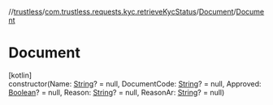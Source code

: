 //[trustless](../../../index.md)/[com.trustless.requests.kyc.retrieveKycStatus](../index.md)/[Document](index.md)/[Document](-document.md)

# Document

[kotlin]\
constructor(Name: [String](https://kotlinlang.org/api/latest/jvm/stdlib/kotlin/-string/index.html)? = null, DocumentCode: [String](https://kotlinlang.org/api/latest/jvm/stdlib/kotlin/-string/index.html)? = null, Approved: [Boolean](https://kotlinlang.org/api/latest/jvm/stdlib/kotlin/-boolean/index.html)? = null, Reason: [String](https://kotlinlang.org/api/latest/jvm/stdlib/kotlin/-string/index.html)? = null, ReasonAr: [String](https://kotlinlang.org/api/latest/jvm/stdlib/kotlin/-string/index.html)? = null)
